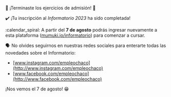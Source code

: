 :tada: ¡Terminaste los ejercicios de admisión! :tada:

:heavy_check_mark: ¡Tu inscripción al _Informatorio 2023_ ha sido completada! 

:calendar_spiral: A partir del **7 de agosto** podrás ingresar nuevamente a esta plataforma ([mumuki.io/informatorio](https://mumuki.io/informatorio)) para comenzar a cursar.

:speaking_head: No olvides seguirnos en nuestras redes sociales para enterarte todas las novedades sobre el Informatorio:

* [www.instagram.com/empleochaco](http://www.instagram.com/empleochaco)
* [www.facebook.com/empleochaco](http://www.facebook.com/empleochaco)

¡Nos vemos el 7 de agosto! :grin:
